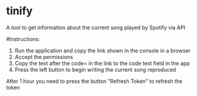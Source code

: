 # tinify
A tool to get information about the current song played by Spotify via API

#Instructions:
1. Run the application and copy the link shown in the console in a browser
2. Accept the permissions
3. Copy the text after the code= in the link to the code text field in the app
4. Press the left button to begin writing the current song reproduced

After 1 hour you need to press the button "Refresh Token" to refresh the token
